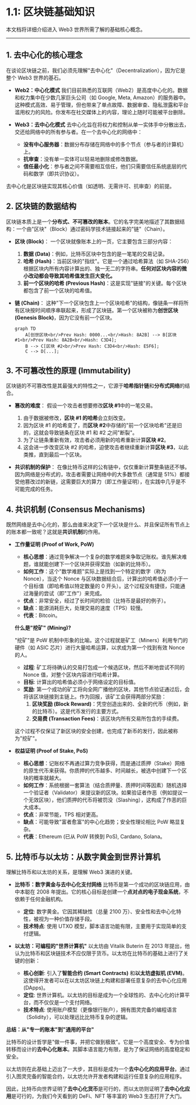 # 1.1: 区块链基础知识

本文档将详细介绍进入 Web3 世界所需了解的基础核心概念。

---

## 1. 去中心化的核心理念

在谈论区块链之前，我们必须先理解"去中心化"（Decentralization），因为它是整个 Web3 世界的基石。

-   **Web2：中心化模式**
    我们目前熟悉的互联网（Web2）是高度中心化的。数据和权力集中在少数几家巨头公司（如 Google, Meta, Amazon）的服务器中。这种模式高效、易于管理，但也带来了单点故障、数据审查、隐私泄露和平台滥用权力的风险。你发布在社交媒体上的内容，理论上随时可能被平台删除。

-   **Web3：去中心化模式**
    去中心化旨在将权力和控制从单一实体手中分散出去，交还给网络中的所有参与者。在一个去中心化的网络中：
    -   **没有中心服务器**：数据分布存储在网络中的多个节点（参与者的计算机）上。
    -   **抗审查**：没有单一实体可以轻易地删除或修改数据。
    -   **信任最小化**：参与者之间不需要相互信任，他们只需要信任系统底层的代码和数学（即共识协议）。

去中心化是区块链实现其核心价值（如透明、无需许可、抗审查）的前提。

## 2. 区块链的数据结构

区块链本质上是一个**分布式、不可篡改的账本**。它的名字完美地描述了其数据结构：一个由"区块"（Block）通过密码学技术链接起来的"链"（Chain）。

-   **区块 (Block)**：
    一个区块就像账本上的一页，它主要包含三部分内容：
    1.  **数据 (Data)**：例如，比特币区块中包含的是一笔笔的交易记录。
    2.  **哈希 (Hash)**：当前区块的"指纹"。它是一个通过哈希算法（如 SHA-256）根据区块内所有内容计算出的、独一无二的字符串。**任何对区块内容的微小改动都会导致其哈希值发生巨大变化。**
    3.  **前一个区块的哈希 (Previous Hash)**：这是实现"链接"的关键。每个区块都包含了前一个区块的哈希值。

-   **链 (Chain)**：
    这种"下一个区块包含上一个区块哈希"的结构，像链条一样将所有区块按时间顺序串联起来，形成了区块链。第一个区块被称为**创世区块 (Genesis Block)**，因为它没有前一个区块。

    ```mermaid
    graph TD
        A[创世区块<br/>Prev Hash: 0000...<br/>Hash: 8A2B] --> B[区块 #1<br/>Prev Hash: 8A2B<br/>Hash: C3D4];
        B --> C[区块 #2<br/>Prev Hash: C3D4<br/>Hash: E5F6];
        C --> D[...];
    ```

## 3. 不可篡改性的原理 (Immutability)

区块链的不可篡改性是其最强大的特性之一，它源于**哈希指针链**和**分布式网络**的结合。

-   **篡改的难度**：
    假设一个攻击者想要修改**区块 #1**中的一笔交易。
    1.  由于数据被修改，**区块 #1 的哈希**会立刻改变。
    2.  因为区块 #1 的哈希变了，而**区块 #2**中存储的"前一个区块哈希"还是旧的，这就会导致链条在区块 #1 和 #2 之间"断裂"。
    3.  为了让链条重新有效，攻击者必须用新的哈希重新计算**区块 #2**。
    4.  这会进一步改变区块 #2 的哈希，迫使攻击者继续重新计算**区块 #3**，以此类推，直到最后一个区块。

-   **共识机制的保护**：
    在像比特币这样的公有链中，仅仅重新计算整条链还不够。因为网络是分布式的，攻击者需要让网络中的大多数节点（通常是 51%）都接受他篡改过的新链，这需要巨大的算力（即工作量证明），在实践中几乎是不可能完成的任务。

## 4. 共识机制 (Consensus Mechanisms)

既然网络是去中心化的，那么由谁来决定下一个区块是什么、并且保证所有节点上的账本都一致呢？这就是**共识机制**的作用。

-   **工作量证明 (Proof of Work, PoW)**
    -   **核心思想**：通过竞争解决一个复杂的数学难题来争取记账权。谁先解决难题，谁就能创建下一个区块并获得奖励（如新的比特币）。
    -   **如何工作**：这个"数学难题"实际上是找到一个特定的数字（称为 Nonce），当这个 Nonce 与区块数据结合后，计算出的哈希值必须小于一个目标值（即哈希值以特定数量的 0 开头）。这个过程没有捷径，只能通过海量的尝试（即"工作"）来完成。
    -   **优点**：非常安全，经过了长时间的检验（比特币是最好的例子）。
    -   **缺点**：能源消耗巨大，处理交易的速度（TPS）较慢。
    -   **代表**：Bitcoin。

    **什么是"挖矿" (Mining)?**

    "挖矿"是 PoW 机制中形象的比喻。这个过程就是矿工（Miners）利用专门的硬件（如 ASIC 芯片）进行大量哈希运算，以求成为第一个找到有效 Nonce 的人。
    - **过程**: 矿工将待确认的交易打包成一个候选区块，然后不断地尝试不同的 Nonce 值，对整个区块内容进行哈希计算。
    - **目标**: 计算出的哈希值必须小于网络设定的目标值。
    - **奖励**: 第一个成功的矿工将向全网广播他的区块，其他节点验证通过后，会将该区块链接到主链上。作为回报，该矿工会获得两部分奖励：
        1.  **区块奖励 (Block Reward)**：凭空创造出来的、全新的代币（例如，新的比特币）。这是代币发行的主要方式。
        2.  **交易费 (Transaction Fees)**：该区块内所有交易所包含的手续费。
    
    这个过程不仅保证了新区块的安全创建，也完成了新币的发行，因此被称为"挖矿"。

-   **权益证明 (Proof of Stake, PoS)**
    -   **核心思想**：记账权不再通过算力竞争获得，而是通过质押（Stake）网络的原生代币来获得。你质押的代币越多、时间越长，被选中创建下一个区块的概率就越大。
    -   **如何工作**：系统根据一套算法（结合质押量、质押时间等因素）随机选择一个验证者（Validator）来提议新的区块。如果验证者作恶（例如提议一个无效区块），他们质押的代币将被罚没（Slashing），这构成了作恶的巨大成本。
    -   **优点**：非常节能，TPS 相对更高。
    -   **缺点**：可能导致"富者愈富"的中心化趋势；安全性理论相比 PoW 略显复杂。
    -   **代表**：Ethereum (已从 PoW 转换到 PoS), Cardano, Solana。

## 5. 比特币与以太坊：从数字黄金到世界计算机

理解比特币和以太坊的关系，是理解 Web3 演进的关键。

-   **比特币：数字黄金与去中心化支付网络**
    比特币是第一个成功的区块链应用，由中本聪在 2008 年提出。它的核心目标是创建一个**点对点的电子现金系统**，不依赖于任何金融机构。
    -   **定位**: 数字黄金。它因其稀缺性（总量 2100 万）、安全性和去中心化特性，被视为一种价值存储手段。
    -   **技术特点**: 使用 UTXO 模型，脚本语言功能有限，主要用于实现简单的支付逻辑。

-   **以太坊：可编程的"世界计算机"**
    以太坊由 Vitalik Buterin 在 2013 年提出，他认为比特币和区块链技术不应仅限于货币。以太坊在比特币的基础上进行了关键的创新：
    -   **核心创新**: 引入了**智能合约 (Smart Contracts)** 和**以太坊虚拟机 (EVM)**。这使得开发者可以在以太坊区块链上构建和部署任意复杂的去中心化应用 (DApps)。
    -   **定位**: 世界计算机。以太坊的目标是成为一个全球性的、去中心化的计算平台，而不仅仅是一个支付网络。
    -   **技术特点**: 使用账户模型（更像银行账户），拥有图灵完备的编程语言（Solidity），可以处理远比比特币复杂的逻辑。

**总结：从"专一的账本"到"通用的平台"**

比特币的设计哲学是"做一件事，并把它做到极致"。它是一个高度安全、专为价值转移而设计的**去中心化账本**。其脚本语言能力有限，是为了保证网络的高度稳定和安全。

以太坊则在此基础上迈出了一大步，其目标是成为一个**去中心化的应用平台**。通过引入图灵完备的智能合约，以太坊允许开发者构建和运行任意复杂的应用程序。

因此，比特币向世界证明了**去中心化货币**是可行的，而以太坊则证明了**去中心化应用**是可行的，为我们今天看到的 DeFi、NFT 等丰富的 Web3 生态打开了大门。 
